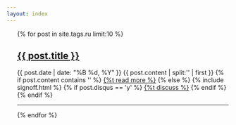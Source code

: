 ```yaml
---
layout: index
---
```


<ul class="posts">
	{% for post in site.tags.ru limit:10 %}
	<h2><a href="{{ post.url }}">{{ post.title }}</a></h2>
	<span class="post-date">{{ post.date | date: "%B %d, %Y" }}</span>
	{{ post.content | split:'<!--break-->' | first }}
	{% if post.content contains '<!--break-->' %}
		<a href="{{ post.url }}">{%t read more %}</a>
	{% else %}
		{% include signoff.html %}
		{% if post.disqus == 'y' %}
		<a href="{{ post.url }}">{%t discuss %}</a>
		{% endif %}
	{% endif %}
	<hr>
	{% endfor %}
</ul>

<script type="text/javascript">
	document.cookie="lang=ru";
</script>
